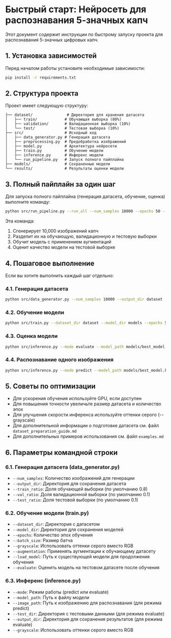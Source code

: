 # Быстрый старт: Нейросеть для распознавания 5-значных капч

Этот документ содержит инструкции по быстрому запуску проекта для распознавания 5-значных цифровых капч.

## 1. Установка зависимостей

Перед началом работы установите необходимые зависимости:

```bash
pip install -r requirements.txt
```

## 2. Структура проекта

Проект имеет следующую структуру:

```
├── dataset/               # Директория для хранения датасета
│   ├── train/            # Обучающая выборка (80%)
│   ├── validation/       # Валидационная выборка (10%)
│   └── test/             # Тестовая выборка (10%)
├── src/                  # Исходный код
│   ├── data_generator.py # Генерация датасета
│   ├── preprocessing.py  # Предобработка изображений
│   ├── model.py          # Архитектура нейросети
│   ├── train.py          # Обучение модели
│   ├── inference.py      # Инференс модели
│   └── run_pipeline.py   # Запуск полного пайплайна
├── models/               # Сохраненные модели
└── results/              # Результаты оценки модели
```

## 3. Полный пайплайн за один шаг

Для запуска полного пайплайна (генерация датасета, обучение, оценка) выполните команду:

```bash
python src/run_pipeline.py --run_all --num_samples 10000 --epochs 50 --augmentation
```

Эта команда:

1. Сгенерирует 10,000 изображений капч
2. Разделит их на обучающую, валидационную и тестовую выборки
3. Обучит модель с применением аугментаций
4. Оценит качество модели на тестовой выборке

## 4. Пошаговое выполнение

Если вы хотите выполнить каждый шаг отдельно:

### 4.1. Генерация датасета

```bash
python src/data_generator.py --num_samples 10000 --output_dir dataset
```

### 4.2. Обучение модели

```bash
python src/train.py --dataset_dir dataset --model_dir models --epochs 50 --batch_size 32 --augmentation
```

### 4.3. Оценка модели

```bash
python src/inference.py --mode evaluate --model_path models/best_model.keras --test_dir dataset/test
```

### 4.4. Распознавание одного изображения

```bash
python src/inference.py --mode predict --model_path models/best_model.keras --image_path path/to/captcha.png
```

## 5. Советы по оптимизации

- Для ускорения обучения используйте GPU, если доступен
- Для повышения точности увеличьте размер датасета и количество эпох
- Для улучшения скорости инференса используйте оттенки серого (--grayscale)
- Для дополнительной информации о подготовке датасета см. файл `dataset_preparation_guide.md`
- Для дополнительных примеров использования см. файл `examples.md`

## 6. Параметры командной строки

### 6.1. Генерация датасета (data_generator.py)

- `--num_samples`: Количество изображений для генерации
- `--output_dir`: Директория для сохранения датасета
- `--train_ratio`: Доля обучающей выборки (по умолчанию 0.8)
- `--val_ratio`: Доля валидационной выборки (по умолчанию 0.1)
- `--test_ratio`: Доля тестовой выборки (по умолчанию 0.1)

### 6.2. Обучение модели (train.py)

- `--dataset_dir`: Директория с датасетом
- `--model_dir`: Директория для сохранения моделей
- `--epochs`: Количество эпох обучения
- `--batch_size`: Размер батча
- `--grayscale`: Использовать оттенки серого вместо RGB
- `--augmentation`: Применять аугментации к обучающему датасету
- `--load_model`: Путь к существующей модели для продолжения обучения
- `--evaluate`: Оценить модель на тестовом датасете после обучения

### 6.3. Инференс (inference.py)

- `--mode`: Режим работы (predict или evaluate)
- `--model_path`: Путь к файлу модели
- `--image_path`: Путь к изображению для распознавания (для режима predict)
- `--test_dir`: Директория с тестовыми данными (для режима evaluate)
- `--output_dir`: Директория для сохранения результатов (для режима evaluate)
- `--grayscale`: Использовать оттенки серого вместо RGB
